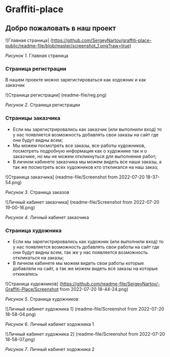 # Graffiti-place

## Добро пожаловать в наш проект

![Главная страница] (https://github.com/SergeyNartov/graffiti-place-public/readme-file/blob/master/screenshot_1.png?raw=true)

*Рисунок 1*. Главная страница

### Страница регистрации

В нашем проекте можно зарегистироваться как ходожник и как заказчик

![Страница регистрации] (readme-file/reg.png)

*Рисунок 2*. Страница регистрации

### Страницы заказчика

* Если мы зарегистрировались как заказчик (или выполнили вход) то у нас появляется возможность добавлять свои заказы на сайт где они будут видны всем;
* Мы можем посмотреть все заказы, все работы художников, посмотреть подробную информация как о художнике так и о заказчике, но мы не можем откликнуться для выполнение работ;
* В личном кабинете заказчика мы можем видеть все наши заказы, а так же посмотреть всех художников кто откликался на наш заказ;

![Страница заказчика] (readme-file/Screenshot from 2022-07-20 18-37-54.png)

*Рисунок 3*. Страница заказов

![Личный кабинет заказчика] (readme-file/Screenshot from 2022-07-20 19-00-16.png)

*Рисунок 4*. Личный кабинет заказчика

### Страница художника

* Если мы зарегистрировались как художник (или выполнили вход) то у нас появляется возможность добавлять свои работы на сайт где они будут видны всем, так же у нас появляется возможность откликаться на заказы;
* В личном кабинете мы можем видеть свои работы которые добавляли на сайт, а так же можем видеть все заказы на которые откикались

![Страница художников] (https://github.com/readme-file/SergeyNartov/-Graffiti-Place/Screenshot from 2022-07-20 18-44-24.png)

*Рисунок 5*. Страница художников

![Личный кабинет художника 1] (readme-file/Screenshot from 2022-07-20 18-58-04.png)

*Рисунок 6*. Личный кабинет ходожника 1

![Личный кабинет художника 2] (readme-file/Screenshot from 2022-07-20 18-58-07.png)

*Рисунок 7*. Личный кабинет ходожника 2










